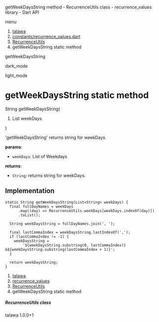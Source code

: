 




getWeekDaysString method - RecurrenceUtils class - recurrence\_values library - Dart API







menu

1. [talawa](../../index.html)
2. [constants/recurrence\_values.dart](../../constants_recurrence_values/constants_recurrence_values-library.html)
3. [RecurrenceUtils](../../constants_recurrence_values/RecurrenceUtils-class.html)
4. getWeekDaysString static method

getWeekDaysString


dark\_mode

light\_mode




# getWeekDaysString static method


String
getWeekDaysString(

1. List<String> weekDays

)

'getWeekDaysString' returns string for weekDays.

**params**:

* `weekDays`: List of Weekdays

**returns**:

* `String`: returns string for weekDays.

## Implementation

```
static String getWeekDaysString(List<String> weekDays) {
  final fullDayNames = weekDays
      .map((day) => RecurrenceUtils.weekDays[weekDays.indexOf(day)])
      .toList();

  String weekDaysString = fullDayNames.join(', ');

  final lastCommaIndex = weekDaysString.lastIndexOf(',');
  if (lastCommaIndex != -1) {
    weekDaysString =
        '${weekDaysString.substring(0, lastCommaIndex)} &${weekDaysString.substring(lastCommaIndex + 1)}';
  }

  return weekDaysString;
}
```

 


1. [talawa](../../index.html)
2. [recurrence\_values](../../constants_recurrence_values/constants_recurrence_values-library.html)
3. [RecurrenceUtils](../../constants_recurrence_values/RecurrenceUtils-class.html)
4. getWeekDaysString static method

##### RecurrenceUtils class





talawa
1.0.0+1






